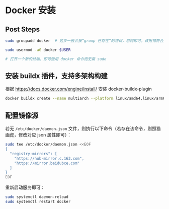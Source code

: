 # Docker 安装

## Post Steps

```bash
sudo groupadd docker  # 这步一般会报“group 已存在”的错误，忽视即可，该报错符合预期

sudo usermod -aG docker $USER

# 打开一个新的终端，即可使用 docker 命令而无需 sudo
```

## 安装 buildx 插件，支持多架构构建

根据 https://docs.docker.com/engine/install/ 安装 docker-buildx-plugin

```bash
docker buildx create --name multiarch --platform linux/amd64,linux/arm64 --use --bootstrap
```

## 配置镜像源

若无 `/etc/docker/daemon.json` 文件，则执行以下命令（若存在该命令，则照猫画虎，修改对应 json 属性即可）：

```bash
sudo tee /etc/docker/daemon.json <<EOF
{
  "registry-mirrors": [
    "https://hub-mirror.c.163.com",
    "https://mirror.baidubce.com"
  ]
}
EOF
```

重新启动服务即可：

```bash
sudo systemctl daemon-reload
sudo systemctl restart docker
```
